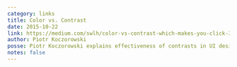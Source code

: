 ```yaml
---
category: links
title: Color vs. Contrast
date: 2015-10-22
link: https://medium.com/swlh/color-vs-contrast-which-makes-you-click-38cb719627a2
author: Piotr Koczorowski
posse: Piotr Koczorowski explains effectiveness of contrasts in UI design.
notes: false
---
```

